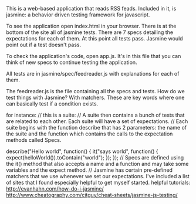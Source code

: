 This is a web-based application that reads RSS feads. Included in it, is jasmine: a behavior driven testing framework for javascript.

To see the application open index.html in your browser. There is at the bottom of the site all of jasmine tests. There are 7 specs detailing the expectations for each of them. At this point all tests pass. Jasmine would point out if a test doesn't pass.

To check the application's code, open app.js. It's in this file that you can think of new specs to continue testing the application.

All tests are in jasmine/spec/feedreader.js with explanations for each of them.

The feedreader.js is the file containing all the specs and tests. How do we test things with Jasmine? With matchers. These are key words where one can basically test if a condition exists.

for instance:
// this is a suite:
// A suite then contains a bunch of tests that are related to each other. Each suite will have a set of expectations.
// Each suite begins with the function describe that has 2 parameters: the name of the suite and the function which contains the calls to the expectation methods called Specs.

describe("Hello world", function() {
    it("says world", function() {
        expect(helloWorld()).toContain("world");
    });
});
// Specs are defined using the it() method that also accepts a name and a function and may take some variables and the expect method.
// Jasmine has certain pre-defined matchers that we use whenever we set our expectations. I've included a list of sites that I found especially helpful to get myself started.
helpful tutorials:
http://evanhahn.com/how-do-i-jasmine/
http://www.cheatography.com/citguy/cheat-sheets/jasmine-js-testing/










